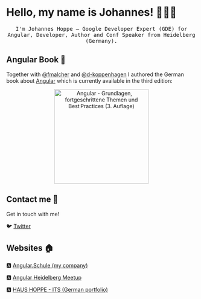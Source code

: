 # Hello, my name is Johannes! 👨🏻‍💻

<p align="center">
  <samp>
I'm Johannes Hoppe – Google Developer Expert (GDE) for Angular, Developer, Author and Conf Speaker from Heidelberg (Germany).
  </samp>
</p>

## Angular Book :closed_book: 

Together with [@fmalcher](https://github.com/fmalcher) and [@d-koppenhagen](https://github.com/d-koppenhagen) I authored the German book about [Angular](https://angular.io) which is currently available in the third edition:

<p align="center">
  <a href="https://angular-buch.com"><img src="https://api4.angular-buch.com/images/angular_auflage3_small.jpg" alt="Angular - Grundlagen, fortgeschrittene Themen und Best Practices (3. Auflage)" width="250"></img></a>
</p>

## Contact me :speech_balloon:

Get in touch with me!

:bird: <a href="https://twitter.com/JohannesHoppe">Twitter</a>

## Websites 🏠

:a: <a href="https://angular.schule">Angular.Schule (my company)</a>

:a: <a href="https://angular-heidelberg.de">Angular Heidelberg Meetup</a>

:a: <a href="https://angular.schule">HAUS HOPPE - ITS (German portfolio)</a>

